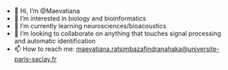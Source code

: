 - 👋 Hi, I’m @Maevatiana
- 👀 I’m interested in biology and bioinformatics
- 🌱 I’m currently learning neurosciences/bioacoustics
- 💞️ I’m looking to collaborate on anything that touches signal processing and automatic identification
- 📫 How to reach me: maevatiana.ratsimbazafindranahaka@universite-paris-saclay.fr

<!---
Maevatiana/Maevatiana is a ✨ special ✨ repository because its `README.md` (this file) appears on your GitHub profile.
You can click the Preview link to take a look at your changes.
--->
